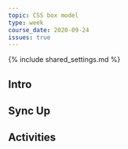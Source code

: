 ```yaml
---
topic: CSS box model
type: week
course_date: 2020-09-24
issues: true
---
```


{% include shared_settings.md %}

## Intro

## Sync Up

## Activities

<!--
{::options auto_id_prefix="w04-" /}
{: .aside-wrapper}
<span class="highlighter">
[W04 Slides](files/w04-sass.min.pdf){:target="_blank"} (PDF, 247 KB)
</span>

## Agenda

- Better understanding CSS
  - Box model
  - Units
- Modern layout and discussion of reading and Layout Land
- Sass: CSS superpowers

## Homework

- Complete your resume by Sunday at midnight.
  - 💡 Remember to use the [checklist of best practices]({{ site.baseurl }}{% link gd-431/checklist.md %}).
- Begin work on your poster design; by class on Thursday, have your markup in CodePen and have begun work on the fonts, colors and initial desktop layout.
  - Looking for moar work to do? Sketch/draw some thumbnails of how your design might look on a smartphone or tablet.
-->
